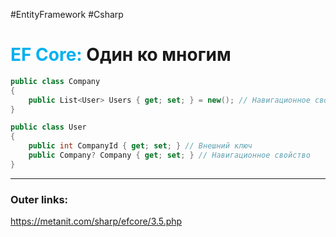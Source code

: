 #EntityFramework #Csharp 
# <font color="#00b0f0">EF Core:</font> Один ко многим

```csharp
public class Company
{
    public List<User> Users { get; set; } = new(); // Навигационное свойство
}

public class User
{
    public int CompanyId { get; set; } // Внешний ключ
    public Company? Company { get; set; } // Навигационное свойство
}
```
---
### Outer links:
https://metanit.com/sharp/efcore/3.5.php